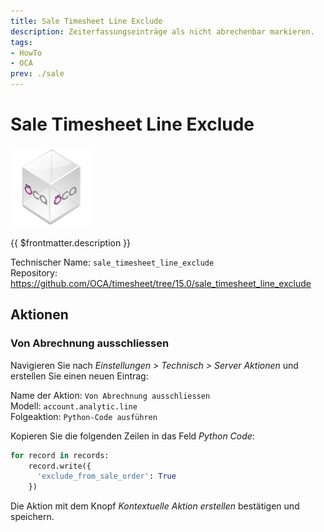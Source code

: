 ```yaml
---
title: Sale Timesheet Line Exclude
description: Zeiterfassungseinträge als nicht abrechenbar markieren.
tags:
- HowTo
- OCA
prev: ./sale
---
```

# Sale Timesheet Line Exclude
![icon_oca_app](attachments/icon_oca_app.png)

{{ $frontmatter.description }}

Technischer Name: `sale_timesheet_line_exclude`\
Repository: <https://github.com/OCA/timesheet/tree/15.0/sale_timesheet_line_exclude>

## Aktionen

### Von Abrechnung ausschliessen

Navigieren Sie nach *Einstellungen > Technisch > Server Aktionen* und erstellen Sie einen neuen Eintrag:

Name der Aktion: `Von Abrechnung ausschliessen`\
Modell: `account.analytic.line`\
Folgeaktion: `Python-Code ausführen`

Kopieren Sie die folgenden Zeilen in das Feld *Python Code*:

```python
for record in records:
	record.write({
	  '​exclude_from_sale_order': True
	})
```

Die Aktion mit dem Knopf *Kontextuelle Aktion erstellen* bestätigen und speichern.
